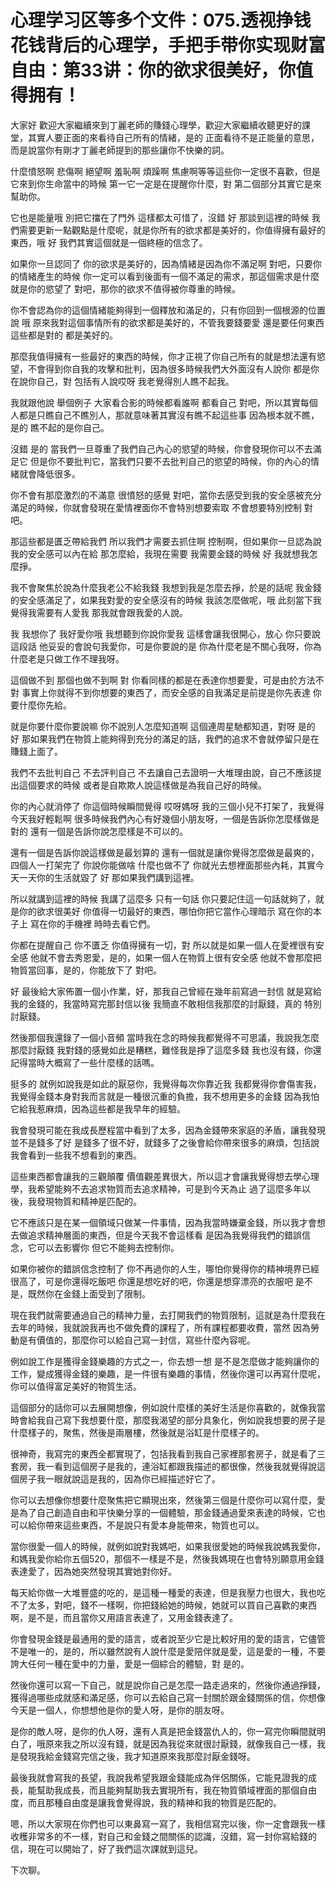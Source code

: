 # 心理学习区等多个文件：075.透视挣钱花钱背后的心理学，手把手带你实现财富自由：第33讲：你的欲求很美好，你值得拥有！

大家好 歡迎大家繼續來到丁麗老師的賺錢心理學，歡迎大家繼續收聽更好的課堂，其實人要正面的來看待自己所有的情緒，是的 正面看待不是正能量的意思，而是說當你有剛才丁麗老師提到的那些讓你不快樂的詞。

什麼憤怒啊 悲傷啊 絕望啊 羞恥啊 煩躁啊 焦慮啊等等這些你一定很不喜歡，但是它來到你生命當中的時候 第一它一定是在提醒你什麼，對 第二個部分其實它是來幫助你。

它也是能量哦 別把它擋在了門外 這樣都太可惜了，沒錯 好 那談到這裡的時候 我們需要更新一點觀點是什麼呢，就是你所有的欲求都是美好的，你值得擁有最好的東西，哦 好 我們其實這個就是一個終極的信念了。

如果你一旦認同了 你的欲求是美好的，因為情緒是因為你不滿足啊 對吧，只要你的情緒產生的時候 你一定可以看到後面有一個不滿足的需求，那這個需求是什麼 就是你的慾望了 對吧，那你的欲求不值得被你尊重的時候。

你不會認為你的這個情緒能夠得到一個釋放和滿足的，只有你回到一個根源的位置說 哦 原來我對這個事情所有的欲求都是美好的，不管我要錢要愛 還是要任何東西 這些都是對的 都是美好的。

那麼我值得擁有一些最好的東西的時候，你才正視了你自己所有的就是想法還有慾望，不會得到你自我的攻擊和批判，因為很多時候我們大外面沒有人說你 都是你在說你自己，對 包括有人說哎呀 我老覺得別人瞧不起我。

我就跟他說 舉個例子 大家看合影的時候都看誰啊 都看自己 對吧，所以其實每個人都是只瞧自己不瞧別人，那就意味著其實沒有瞧不起這些事 因為根本就不瞧，是的 瞧不起的是你自己。

沒錯 是的 當我們一旦尊重了我們自己內心的慾望的時候，你會發現你可以不去滿足它 但是你不要批判它，當我們只要不去批判自己的慾望的時候，你的內心的情緒就會降低很多。

你不會有那麼激烈的不滿意 很憤怒的感覺 對吧，當你去感受到我的安全感被充分滿足的時候，你就會發現在愛情裡面你不會特別想要索取 不會想要特別控制 對吧。

那這些都是匱乏帶給我們 所以我們才需要去抓住啊 控制啊，但如果你一旦認為說我的安全感可以內在給 那怎麼給，我現在需要 我需要金錢的時候 好 我就想我怎麼掙。

我不會聚焦於說為什麼我老公不給我錢 我想到我是怎麼去掙，於是的話呢 我金錢的安全感滿足了，如果我對愛的安全感沒有的時候 我該怎麼做呢，哦 此刻當下我覺得我需要有人愛我 那我就會跟我愛的人說。

我 我想你了 我好愛你哦 我想聽到你說你愛我 這樣會讓我很開心，放心 你只要說這段話 他妥妥的會說句我愛你，可是你要說的是 你為什麼老是不關心我呀，你為什麼老是只做工作不理我呀。

這個做不到 那個也做不到啊 對 你看同樣的都是在表達你想要愛，可是由於方法不對 事實上你就得不到你想要的東西了，而安全感的自我滿足是前提是你先表達 你要什麼你先給。

就是你要什麼你要說嘛 你不說別人怎麼知道啊 這個連周星馳都知道，對呀 是的 好 那如果我們在物質上能夠得到充分的滿足的話，我們的追求不會就停留只是在賺錢上面了。

我們不去批判自己 不去評判自己 不去讓自己去證明一大堆理由說，自己不應該提出這個要求的時候 或者是自欺欺人說這樣做是為我自己好的時候。

你的內心就消停了 你這個時候瞬間覺得 哎呀媽呀 我的三個小兒不打架了，我覺得今天我好輕鬆啊 很多時候我們內心有好幾個小朋友呀，一個是告訴你怎麼樣做是對的 還有一個是告訴你說怎麼樣是不可以的。

還有一個是告訴你說這樣做是最划算的 還有一個就是讓你覺得怎麼做是最爽的，四個人一打架完了 你說你能做啥 什麼也做不了 你就光去想裡面那些內耗，其實今天一天你的生活就毀了 好 那如果我們講到這裡。

所以就講到這裡的時候 我講了這麼多 只有一句話 你只要記住這一句話就夠了，就是你的欲求很美好 你值得一切最好的東西，哪怕你把它當作心理暗示 寫在你的本子上 寫在你的手機裡 時時去看它們。

你都在提醒自己 你不匱乏 你值得擁有一切，對 所以就是如果一個人在愛裡很有安全感 他就不會去秀恩愛，是的，如果一個人在物質上很有安全感 他就不會那麼把物質當回事，是的，你能放下了 對吧。

好 最後給大家佈置一個小作業，好，那我自己曾經在幾年前寫過一封信 就是寫給我的金錢的，我當時寫完那封信以後 我簡直不敢相信我那麼的討厭錢，真的 特別討厭錢。

然後那個我還錄了一個小音頻 當時我在念的時候我都覺得不可思議，我說我怎麼那麼討厭錢 我對錢的感覺如此是糟糕，難怪我是掙了這麼多錢 我也沒有錢，你還記得當時大概寫了一些什麼樣的話嗎。

挺多的 就例如說我是如此的厭惡你，我覺得每次你靠近我 我都覺得你會傷害我，我覺得金錢本身對我而言就是一種很沉重的負擔，我不想用更多的金錢 因為我怕它給我惹麻煩，因為這些都是我早年的經驗。

我會發現可能在我成長歷程當中看到了太多，因為金錢帶來家庭的矛盾，讓我發現並不是錢多了好 是錢多了很不好，就錢多了之後會給你帶來很多的麻煩，包括說我會看到一些我不想看到的東西。

這些東西都會讓我的三觀顛覆 價值觀差異很大，所以這才會讓我覺得想去學心理學，我希望能夠不去追求物質而去追求精神，可是到今天為止 過了這麼多年以後，我發現物質和精神是匹配的。

它不應該只是在某一個領域只做某一件事情，因為我當時嫌棄金錢，所以我才會想去做追求精神層面的東西，但是今天我不會這樣看 是因為我覺得我們的錯誤信念，它可以去影響你 但它不能夠去控制你。

如果你被你的錯誤信念控制了 你不再過你的人生，哪怕你覺得你的精神境界已經很高了，可是你還得吃飯吧 你還是想吃好的吧，你還是想穿漂亮的衣服吧 是不是，既然你在金錢上面受到了限制。

現在我們就需要通過自己的精神力量，去打開我們的物質限制，這就是為什麼我在去年的時候，我就說我再也不做免費的課程了，所有課程都要收費，當然 因為勞動是有價值的，那麼你可以給自己寫一封信，寫些什麼內容呢。

例如說工作是獲得金錢樂趣的方式之一，你去想一想 是不是怎麼做才能夠讓你的工作，變成獲得金錢的樂趣，是一件很有樂趣的事情，然後你還可以再寫什麼呢，你可以值得富足美好的物質生活。

這個部分的話你可以去展開想像，例如說什麼樣的美好生活是你喜歡的，就像我當時會給我自己寫下我想要什麼，那麼我渴望的部分具象化，例如說我想要的房子是什麼樣子的，聚焦，然後是兩層樓，然後就是浴缸是什麼樣子的。

很神奇，我寫完的東西全都實現了，包括我看到我自己家裡那套房子，就是看了三套房，我一看到這個房子是我的，連浴缸都跟我描述的都很像，然後我就覺得說這個房子我一眼就說這是我的，因為你已經描述好它了。

你可以去想像你想要什麼聚焦把它顯現出來，然後第三個是什麼你可以寫什麼，愛是為了自己創造自由和平快樂分享的一個體驗，那金錢通過愛來表達的時候，它也可以給你帶來這些東西，不是說只有愛本身能帶來，物質也可以。

當你很愛一個人的時候，就例如說對我媽吧，如果我很愛她的時候我說媽我愛你，和媽我愛你給你五個520，那個不一樣是不是，然後我媽現在也會特別願意用金錢表達愛了，因為她突然發現其實她對你好。

每天給你做一大堆豐盛的吃的，是這種一種愛的表達，但是我壓力也很大，我也吃不了太多，對吧，錢不一樣啊，你把錢給她的時候，她就可以買自己喜歡的東西啊，是不是，而且當你又用語言表達了，又用金錢表達了。

你會發現金錢是最通用的愛的語言，或者說至少它是比較好用的愛的語言，它儘管不是唯一的，是的，所以雖然說有人說什麼是愛陪伴就是愛，這是愛的一種，不要誇大任何一種在愛中的力量，愛是一個綜合的體驗，對 是的。

然後你還可以寫一下自己，就是說你自己是怎麼一路走過來的，然後你通過掙錢，獲得過哪些成就感和滿足感，你可以去給自己寫一封關於跟金錢關係的信，你想像今天是一個人，你想想他是你的愛人呀，是你的朋友呀。

是你的敵人呀，是你的仇人呀，還有人真是把金錢當仇人的，你一寫完你瞬間就明白了，哦原來我之所以沒有錢，就是因為我從來就很討厭錢，就像我自己一樣，我是發現我給金錢寫完信之後，我才知道原來我那麼討厭金錢呀。

最後我就會寫我的長望，我說我希望我跟金錢能成為伴侶關係，它能見證我的成長，能幫助我成長，而且能夠幫助我去實現所有，我在物質領域裡面的那個自由度，而且那種自由度是讓我會覺得說，我的精神和我的物質是匹配的。

嗯，所以大家現在你們也可以東鼻寫一寫了，我相信寫完以後，你一定會跟我一樣收穫非常多的不一樣，對自己和金錢之間關係的認識，沒錯，寫一封你寫給錢的信，現在可以開始了，好了我們這次課就到這兒。

下次聊。